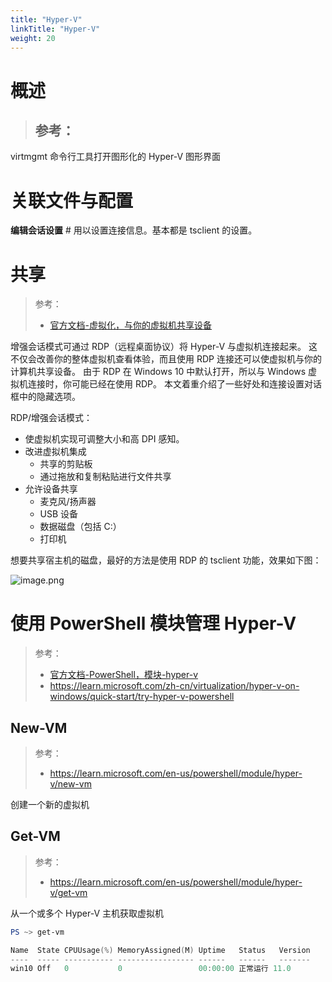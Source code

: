 ```yaml
---
title: "Hyper-V"
linkTitle: "Hyper-V"
weight: 20
---
```


# 概述

> 参考：
> -

virtmgmt 命令行工具打开图形化的 Hyper-V 图形界面

# 关联文件与配置

**编辑会话设置** # 用以设置连接信息。基本都是 tsclient 的设置。


# 共享

> 参考：
> - [官方文档-虚拟化，与你的虚拟机共享设备](https://learn.microsoft.com/zh-cn/virtualization/hyper-v-on-windows/user-guide/enhanced-session-mode)

增强会话模式可通过 RDP（远程桌面协议）将 Hyper-V 与虚拟机连接起来。 这不仅会改善你的整体虚拟机查看体验，而且使用 RDP 连接还可以使虚拟机与你的计算机共享设备。 由于 RDP 在 Windows 10 中默认打开，所以与 Windows 虚拟机连接时，你可能已经在使用 RDP。 本文着重介绍了一些好处和连接设置对话框中的隐藏选项。

RDP/增强会话模式：

-   使虚拟机实现可调整大小和高 DPI 感知。
-   改进虚拟机集成
    -   共享的剪贴板
    -   通过拖放和复制粘贴进行文件共享
-   允许设备共享
    -   麦克风/扬声器
    -   USB 设备
    -   数据磁盘（包括 C:）
    -   打印机

想要共享宿主机的磁盘，最好的方法是使用 RDP 的 tsclient 功能，效果如下图：

![image.png](https://notes-learning.oss-cn-beijing.aliyuncs.com/0-picgo/20230209155050.png)


# 使用 PowerShell 模块管理 Hyper-V

> 参考：
> - [官方文档-PowerShell，模块-hyper-v](https://learn.microsoft.com/en-us/powershell/module/hyper-v/index)
> - https://learn.microsoft.com/zh-cn/virtualization/hyper-v-on-windows/quick-start/try-hyper-v-powershell


## New-VM

> 参考：
> - https://learn.microsoft.com/en-us/powershell/module/hyper-v/new-vm

创建一个新的虚拟机

## Get-VM

> 参考：
> - https://learn.microsoft.com/en-us/powershell/module/hyper-v/get-vm

从一个或多个 Hyper-V 主机获取虚拟机

```powershell
PS ~> get-vm

Name  State CPUUsage(%) MemoryAssigned(M) Uptime   Status   Version
----  ----- ----------- ----------------- ------   ------   -------
win10 Off   0           0                 00:00:00 正常运行 11.0
```